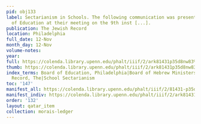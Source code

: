 ```yaml
---
pid: obj133
label: Sectarianism in Schools. The following communication was presented to the Board
  of Education at their meeting on the 9th inst [...].
publication: The Jewish Record
location: Philadelphia
full_date: 12-Nov
month_day: 12-Nov
volume-notes:
year:
full: https://colenda.library.upenn.edu/phalt/iiif/2/ark81431p35d8nw83%2FSHA256E-s7261050--19a8f8634a1c7cb5c9d95192a5ebf6dff72370e811aec68992f7a6e2d4652756.jpeg/full/3500,/0/default.jpg
thumb: https://colenda.library.upenn.edu/phalt/iiif/2/ark81431p35d8nw83%2FSHA256E-s7261050--19a8f8634a1c7cb5c9d95192a5ebf6dff72370e811aec68992f7a6e2d4652756.jpeg/full/!200,200/0/default.jpg
index_terms: Board of Education, Philadelphia|Board of Hebrew Ministers, Philadelphia|Jewish
  Record, The|School Sectarianism
toc: '147'
manifest_all: https://colenda.library.upenn.edu/phalt/iiif/2/81431-p35d8nw83/manifest
manifest_indiv: https://colenda.library.upenn.edu/phalt/iiif/2/ark81431p35d8nw83%2FSHA256E-s7261050--19a8f8634a1c7cb5c9d95192a5ebf6dff72370e811aec68992f7a6e2d4652756.jpeg
order: '132'
layout: qatar_item
collection: morais-ledger
---
```

